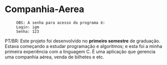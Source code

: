 # Companhia-Aerea
~~~~~~~~~~~~~~~~~~~~~~~~~~~~~~~~~~~~~~~~~~~~~~~~~~~~~~~~~
     OBS: A senha para acesso do programa é:
     Login: igm
     Senha: 123
~~~~~~~~~~~~~~~~~~~~~~~~~~~~~~~~~~~~~~~~~~~~~~~~~~~~~~~~~
PT/BR:
Este projeto foi desenvolvido no **primeiro semestre** de graduação. Estava começando a estudar programação e algoritmos; e esta foi a minha primeira experiência com a linguagem C. É uma aplicação que gerencia uma companhia aérea, venda de bilhetes e etc.
